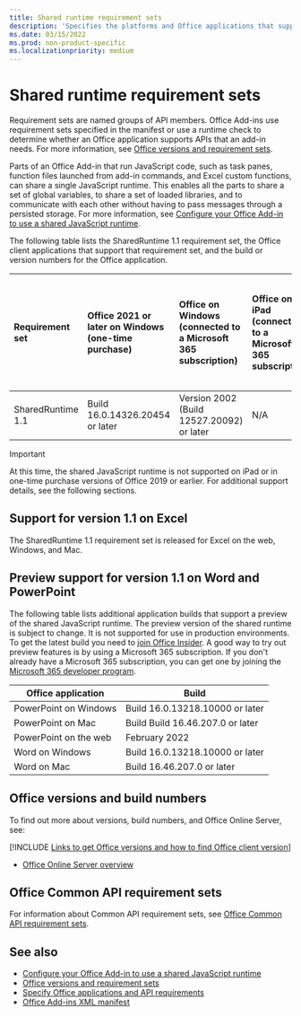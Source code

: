 ```yaml
---
title: Shared runtime requirement sets
description: 'Specifies the platforms and Office applications that support the SharedRuntime APIs.'
ms.date: 03/15/2022
ms.prod: non-product-specific
ms.localizationpriority: medium
---
```


# Shared runtime requirement sets

Requirement sets are named groups of API members. Office Add-ins use requirement sets specified in the manifest or use a runtime check to determine whether an Office application supports APIs that an add-in needs. For more information, see [Office versions and requirement sets](/office/dev/add-ins/develop/office-versions-and-requirement-sets.md).

Parts of an Office Add-in that run JavaScript code, such as task panes, function files launched from add-in commands, and Excel custom functions, can share a single JavaScript runtime. This enables all the parts to share a set of global variables, to share a set of loaded libraries, and to communicate with each other without having to pass messages through a persisted storage. For more information, see [Configure your Office Add-in to use a shared JavaScript runtime](/office/dev/add-ins/develop/configure-your-add-in-to-use-a-shared-runtime.md).

The following table lists the SharedRuntime 1.1 requirement set, the Office client applications that support that requirement set, and the build or version numbers for the Office application.

| Requirement set | Office 2021 or later on Windows<br>(one-time purchase) | Office on Windows<br>(connected to a Microsoft 365 subscription) | Office on iPad<br>(connected to a Microsoft 365 subscription) | Office on Mac<br>(both subscription<br> and one-time purchase Office on Mac 2019 and later)  | Office on the web | Office Online Server |
|:-----|:-----|:-----|:-----|:-----|:-----|:-----|
| SharedRuntime 1.1  | Build 16.0.14326.20454 or later | Version 2002 (Build 12527.20092) or later | N/A | 16.35 or later | February 2020 | N/A |

> [!IMPORTANT]
> At this time, the shared JavaScript runtime is not supported on iPad or in one-time purchase versions of Office 2019 or earlier. For additional support details, see the following sections.

## Support for version 1.1 on Excel

The SharedRuntime 1.1 requirement set is released for Excel on the web, Windows, and Mac.

## Preview support for version 1.1 on Word and PowerPoint

The following table lists additional application builds that support a preview of the shared JavaScript runtime. The preview version of the shared runtime is subject to change. It is not supported for use in production environments. To get the latest build you need to [join Office Insider](https://insider.office.com/join). A good way to try out preview features is by using a Microsoft 365 subscription. If you don't already have a Microsoft 365 subscription, you can get one by joining the [Microsoft 365 developer program](https://developer.microsoft.com/office/dev-program).

|Office application |Build |
|-------------------|------|
|PowerPoint on Windows |Build 16.0.13218.10000 or later |
|PowerPoint on Mac |Build Build 16.46.207.0 or later |
|PowerPoint on the web | February 2022 |
|Word on Windows |Build 16.0.13218.10000 or later |
|Word on Mac |Build 16.46.207.0 or later |

## Office versions and build numbers

To find out more about versions, build numbers, and Office Online Server, see:

[!INCLUDE [Links to get Office versions and how to find Office client version](../../includes/links-get-office-versions-builds.md)]
- [Office Online Server overview](/officeonlineserver/office-online-server-overview)

## Office Common API requirement sets

For information about Common API requirement sets, see [Office Common API requirement sets](office-add-in-requirement-sets.md).

## See also

- [Configure your Office Add-in to use a shared JavaScript runtime](/office/dev/add-ins/develop/configure-your-add-in-to-use-a-shared-runtime.md)
- [Office versions and requirement sets](/office/dev/add-ins/develop/office-versions-and-requirement-sets.md)
- [Specify Office applications and API requirements](/office/dev/add-ins/develop/specify-office-hosts-and-api-requirements.md)
- [Office Add-ins XML manifest](/office/dev/add-ins/develop/add-in-manifests.md)
